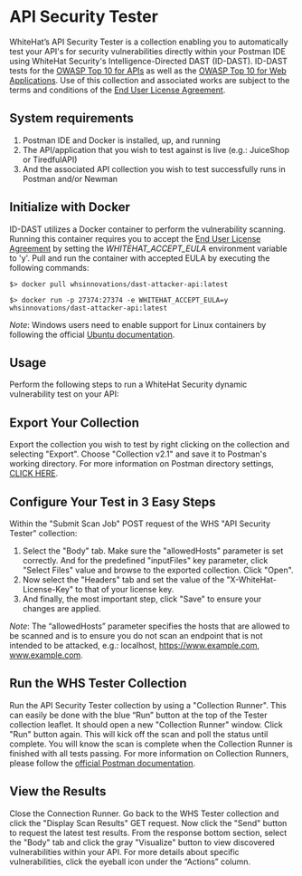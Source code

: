 # API Security Tester

WhiteHat’s API Security Tester is a collection enabling you to automatically test your API's for security vulnerabilities directly within your Postman IDE using WhiteHat Security's Intelligence-Directed DAST (ID-DAST). ID-DAST tests for the [OWASP Top 10 for APIs](https://owasp.org/www-project-api-security/) as well as the [OWASP Top 10 for Web Applications](https://owasp.org/www-project-top-ten/). Use of this collection and associated works are subject to the terms and conditions of the [End User License Agreement](https://www.whitehatsec.com/terms-conditions/eula-postman/).

## System requirements  
1) Postman IDE and Docker is installed, up, and running
2) The API/application that you wish to test against is live (e.g.: JuiceShop or TiredfulAPI)
3) And the associated API collection you wish to test successfully runs in Postman and/or Newman

## Initialize with Docker
ID-DAST utilizes a Docker container to perform the vulnerability scanning. Running this container requires you to accept the [End User License Agreement](https://www.whitehatsec.com/terms-conditions/eula-postman/) by setting the _WHITEHAT_ACCEPT_EULA_ environment variable to 'y'. Pull and run the container with accepted EULA by executing the following commands:

`$> docker pull whsinnovations/dast-attacker-api:latest`

`$> docker run -p 27374:27374 -e WHITEHAT_ACCEPT_EULA=y whsinnovations/dast-attacker-api:latest`

_Note_: Windows users need to enable support for Linux containers by following the official [Ubuntu documentation](https://ubuntu.com/tutorials/windows-ubuntu-hyperv-containers).

## Usage
Perform the following steps to run a WhiteHat Security dynamic vulnerability test on your API:

## Export Your Collection
Export the collection you wish to test by right clicking on the collection and selecting "Export". Choose "Collection v2.1" and save it to Postman's working directory. For more information on Postman directory settings, [CLICK HERE](https://learning.postman.com/docs/getting-started/settings/#working-directory). 

## Configure Your Test in 3 Easy Steps
Within the "Submit Scan Job" POST request of the WHS "API Security Tester" collection: 
1)	Select the "Body" tab. Make sure the "allowedHosts" parameter is set correctly. And for the predefined "inputFiles" key parameter, click "Select Files" value and browse to the exported collection. Click "Open".
2)	Now select the "Headers" tab and set the value of the "X-WhiteHat-License-Key" to that of your license key. 
3)	And finally, the most important step, click "Save" to ensure your changes are applied.

_Note_: The “allowedHosts” parameter specifies the hosts that are allowed to be scanned and is to ensure you do not scan an endpoint that is not intended to be attacked, e.g.: localhost, https://www.example.com, www.example.com.

## Run the WHS Tester Collection
Run the API Security Tester collection by using a "Collection Runner". This can easily be done with the blue “Run” button at the top of the Tester collection leaflet. It should open a new "Collection Runner" window. Click "Run" button again. This will kick off the scan and poll the status until complete. You will know the scan is complete when the Collection Runner is finished with all tests passing. For more information on Collection Runners, please follow the [official Postman documentation](https://learning.postman.com/docs/running-collections/intro-to-collection-runs/). 

## View the Results
Close the Connection Runner. Go back to the WHS Tester collection and click the "Display Scan Results" GET request. Now click the "Send" button to request the latest test results. From the response bottom section, select the "Body" tab and click the gray "Visualize" button to view discovered vulnerabilities within your API. For more details about specific vulnerabilities, click the eyeball icon under the “Actions” column.
